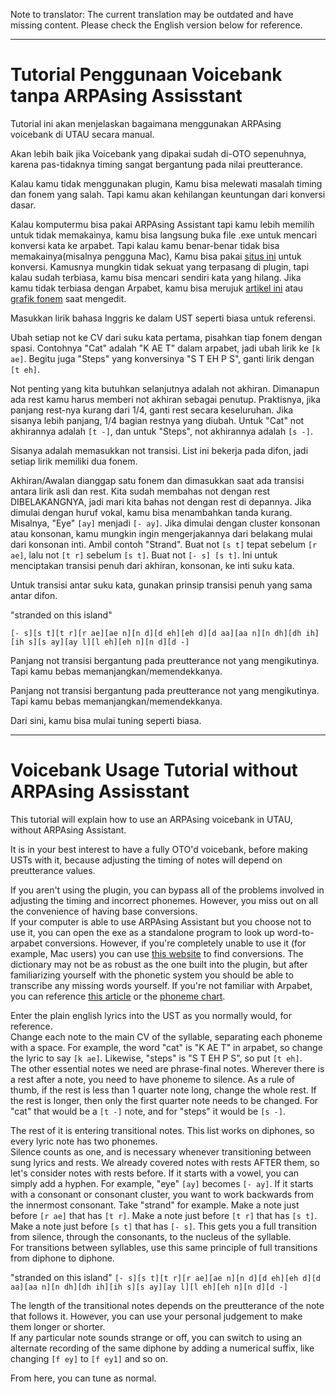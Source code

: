 Note to translator: The current translation may be outdated and have missing content. Please check the English version below for reference.

---

# Tutorial Penggunaan Voicebank tanpa ARPAsing Assisstant

Tutorial ini akan menjelaskan bagaimana menggunakan ARPAsing voicebank di UTAU secara manual.

Akan lebih baik jika Voicebank yang dipakai sudah di-OTO sepenuhnya, karena pas-tidaknya timing sangat bergantung pada nilai preutterance.

Kalau kamu tidak menggunakan plugin, Kamu bisa melewati masalah timing dan fonem yang salah. Tapi kamu akan kehilangan keuntungan dari konversi dasar.

Kalau komputermu bisa pakai ARPAsing Assistant tapi kamu lebih memilih untuk tidak memakainya, kamu bisa langsung buka file .exe untuk mencari konversi kata ke arpabet. Tapi kalau kamu benar-benar tidak bisa memakainya(misalnya pengguna Mac), Kamu bisa pakai [situs ini]() untuk konversi. Kamusnya mungkin tidak sekuat yang terpasang di plugin, tapi kalau sudah terbiasa, kamu bisa mencari sendiri kata yang hilang. Jika kamu tidak terbiasa dengan Arpabet, kamu bisa merujuk [artikel ini]() atau [grafik fonem]() saat mengedit.

Masukkan lirik bahasa Inggris ke dalam UST seperti biasa untuk referensi.

Ubah setiap not ke CV dari suku kata pertama, pisahkan tiap fonem dengan spasi. Contohnya "Cat" adalah "K AE T" dalam arpabet, jadi ubah lirik ke `[k ae]`. Begitu juga "Steps" yang konversinya "S T EH P S", ganti lirik dengan `[t eh]`.

Not penting yang kita butuhkan selanjutnya adalah not akhiran. Dimanapun ada rest kamu harus memberi not akhiran sebagai penutup. Praktisnya, jika panjang rest-nya kurang dari 1/4, ganti rest secara keseluruhan. Jika sisanya lebih panjang, 1/4 bagian restnya yang diubah. Untuk "Cat" not akhirannya adalah `[t -]`, dan untuk "Steps", not akhirannya adalah `[s -]`.

Sisanya  adalah memasukkan not transisi. List ini bekerja pada difon, jadi setiap lirik memiliki dua fonem.

Akhiran/Awalan dianggap satu fonem dan dimasukkan saat ada transisi antara lirik asli dan rest. Kita sudah membahas not dengan rest DIBELAKANGNYA, jadi mari kita bahas not dengan rest di depannya. Jika dimulai dengan huruf vokal, kamu bisa menambahkan tanda kurang. Misalnya, "Eye" `[ay]` menjadi `[- ay]`. Jika dimulai dengan cluster konsonan atau konsonan, kamu mungkin ingin mengerjakannya dari belakang mulai dari konsonan inti. Ambil contoh "Strand". Buat not `[s t]` tepat sebelum `[r ae]`, lalu not `[t r]` sebelum `[s t]`. Buat not `[- s] [s t]`. Ini untuk menciptakan transisi penuh dari akhiran, konsonan, ke inti suku kata.

Untuk transisi antar suku kata, gunakan prinsip transisi penuh yang sama antar difon.

"stranded on this island"

`[- s][s t][t r][r ae][ae n][n d][d eh][eh d][d aa][aa n][n dh][dh ih][ih s][s ay][ay l][l eh][eh n][n d][d -]`

Panjang not transisi bergantung pada preutterance not yang mengikutinya. Tapi kamu bebas memanjangkan/memendekkanya.

Panjang not transisi bergantung pada preutterance not yang mengikutinya. Tapi kamu bebas memanjangkan/memendekkanya.

Dari sini, kamu bisa mulai tuning seperti biasa.

---

# Voicebank Usage Tutorial without ARPAsing Assisstant
This tutorial will explain how to use an ARPAsing voicebank in UTAU, without ARPAsing Assistant.

It is in your best interest to have a fully OTO'd voicebank, before making USTs with it, because adjusting the timing of notes will depend on preutterance values.

If you aren't using the plugin, you can bypass all of the problems involved in adjusting the timing and incorrect phonemes. However, you miss out on all the convenience of having base conversions.  
If your computer is able to use ARPAsing Assistant but you choose not to use it, you can open the exe as a standalone program to look up word-to-arpabet conversions. However, if you're completely unable to use it (for example, Mac users) you can use [this website]() to find conversions. The dictionary may not be as robust as the one built into the plugin, but after familiarizing yourself with the phonetic system you should be able to transcribe any missing words yourself. If you're not familiar with Arpabet, you can reference [this article]() or the [phoneme chart]().

Enter the plain english lyrics into the UST as you normally would, for reference.  
Change each note to the main CV of the syllable, separating each phoneme with a space. For example, the word "cat" is "K AE T" in arpabet, so change the lyric to say `[k ae]`. Likewise, "steps" is "S T EH P S", so put `[t eh]`.  
The other essential notes we need are phrase-final notes. Wherever there is a rest after a note, you need to have phoneme to silence. As a rule of thumb, if the rest is less than 1 quarter note long, change the whole rest. If the rest is longer, then only the first quarter note needs to be changed. For "cat" that would be a `[t -]` note, and for "steps" it would be `[s -]`.

The rest of it is entering transitional notes. This list works on diphones, so every lyric note has two phonemes.  
Silence counts as one, and is necessary whenever transitioning between sung lyrics and rests. We already covered notes with rests AFTER them, so let's consider notes with rests before. If it starts with a vowel, you can simply add a hyphen. For example, "eye" `[ay]` becomes `[- ay]`. If it starts with a consonant or consonant cluster, you want to work backwards from the innermost consonant. Take "strand" for example. Make a note just before `[r ae]` that has `[t r]`. Make a note just before `[t r]` that has `[s t]`. Make a note just before `[s t]` that has `[- s]`. This gets you a full transition from silence, through the consonants, to the nucleus of the syllable.  
For transitions between syllables, use this same principle of full transitions from diphone to diphone.

"stranded on this island"
`[- s][s t][t r][r ae][ae n][n d][d eh][eh d][d aa][aa n][n dh][dh ih][ih s][s ay][ay l][l eh][eh n][n d][d -]`

The length of the transitional notes depends on the preutterance of the note that follows it. However, you can use your personal judgement to make them longer or shorter.  
If any particular note sounds strange or off, you can switch to using an alternate recording of the same diphone by adding a numerical suffix, like changing `[f ey]` to `[f ey1]` and so on.

From here, you can tune as normal.
